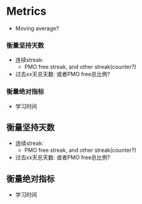 # Metrics

*  Moving average?

### 衡量坚持天数

*  连续streak:
    +  PMO free streak, and other streak(counter?)
*  过去xx天总天数: 或者PMO free总比例?

### 衡量绝对指标

*  学习时间

## 衡量坚持天数

*  连续streak:
    +  PMO free streak, and other streak(counter?)
*  过去xx天总天数: 或者PMO free总比例?

## 衡量绝对指标

*  学习时间